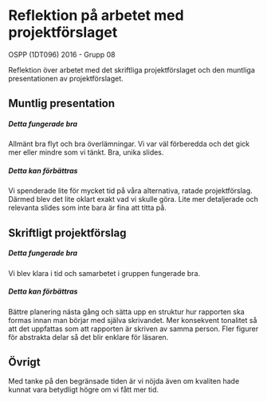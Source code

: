 # Reflektion på arbetet med projektförslaget

OSPP (1DT096) 2016 - Grupp 08

Reflektion över arbetet med det skriftliga projektförslaget och den muntliga presentationen av projektförslaget. 


## Muntlig presentation 

##### Detta fungerade bra

Allmänt bra flyt och bra överlämningar. Vi var väl förberedda och det gick mer eller mindre som vi tänkt. Bra, unika slides. 

##### Detta kan förbättras

Vi spenderade lite för mycket tid på våra alternativa, ratade projektförslag. Därmed blev det lite oklart exakt vad vi skulle göra. Lite mer detaljerade och relevanta slides som inte bara är fina att titta på. 

## Skriftligt projektförslag

##### Detta fungerade bra

Vi blev klara i tid och samarbetet i gruppen fungerade bra. 

##### Detta kan förbättras

Bättre planering nästa gång och sätta upp en struktur hur rapporten ska formas innan man börjar med själva skrivandet. Mer konsekvent tonalitet så att det uppfattas som att rapporten är skriven av samma person. Fler figurer för abstrakta delar så det blir enklare för läsaren.

## Övrigt
Med tanke på den begränsade tiden är vi nöjda även om kvaliten hade kunnat vara betydligt högre om vi fått mer tid.
